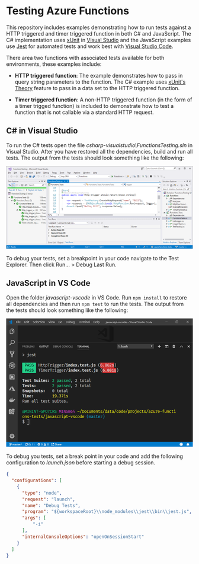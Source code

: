 # Testing Azure Functions
This repository includes examples demonstrating how to run tests against a HTTP triggered and timer triggered function in both C# and JavaScript. The C# implementation uses [xUnit](https://xunit.github.io/) in [Visual Studio](https://visualstudio.microsoft.com/) and the JavaScript examples use [Jest](https://jestjs.io/) for automated tests and work best with [Visual Studio Code](https://code.visualstudio.com/).

There area two functions with associated tests available for both environments, these examples include:

- **HTTP triggered function**: The example demonstrates how to pass in query string parameters to the function. The C# example uses [xUnit's Theory](https://xunit.github.io/docs/getting-started-desktop#write-first-theory) feature to pass in a data set to the HTTP triggered function.

- **Timer triggered function**: A non-HTTP triggered function (in the form of a timer trigged function) is included to demonstrate how to test a function that is not callable via a standard HTTP request.


## C# in Visual Studio

To run the C# tests open the file *csharp-visualstudio\FunctionsTesting.sln* in Visual Studio. After you have restored all the dependencies, build and run all tests. The output from the tests should look something like the following:

![Visual Studio Tests](visual-studio-tests.png)

To debug your tests, set a breakpoint in your code navigate to the Test Explorer. Then click Run... > Debug Last Run.

## JavaScript in VS Code

Open the folder *javascript-vscode* in VS Code. Run `npm install` to restore all dependencies and then run `npm test` to run the tests. The output from the tests should look something like the following:

![VS Code Tests](vscode-tests.png)

To debug you tests, set a break point in your code and add the following configuration to *launch.json* before starting a debug session.

```json
{
  "configurations": [
    {
      "type": "node",
      "request": "launch",
      "name": "Debug Tests",
      "program": "${workspaceRoot}\\node_modules\\jest\\bin\\jest.js",
      "args": [
          "-i"
      ],
      "internalConsoleOptions": "openOnSessionStart"
    }
  ]
}
```